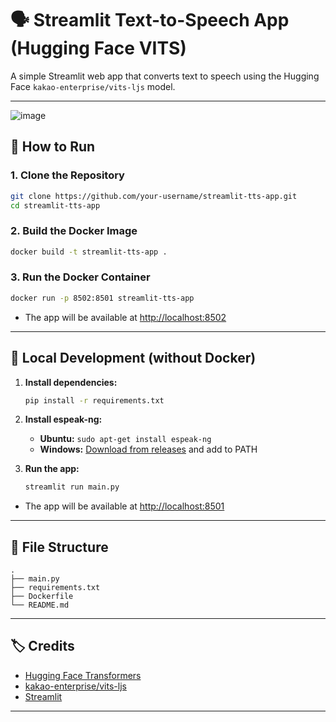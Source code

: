 # 🗣️ Streamlit Text-to-Speech App (Hugging Face VITS)

A simple Streamlit web app that converts text to speech using the Hugging Face `kakao-enterprise/vits-ljs` model.

---
![image](https://github.com/user-attachments/assets/b916f28e-5396-4bce-9608-319decd98681)


## 🚀 How to Run

### 1. Clone the Repository

```sh
git clone https://github.com/your-username/streamlit-tts-app.git
cd streamlit-tts-app
```

### 2. Build the Docker Image

```sh
docker build -t streamlit-tts-app .
```

### 3. Run the Docker Container

```sh
docker run -p 8502:8501 streamlit-tts-app
```

- The app will be available at [http://localhost:8502](http://localhost:8502)

---

## 📝 Local Development (without Docker)

1. **Install dependencies:**
    ```sh
    pip install -r requirements.txt
    ```

2. **Install espeak-ng:**
    - **Ubuntu:** `sudo apt-get install espeak-ng`
    - **Windows:** [Download from releases](https://github.com/espeak-ng/espeak-ng/releases) and add to PATH

3. **Run the app:**
    ```sh
    streamlit run main.py
    ```

- The app will be available at [http://localhost:8501](http://localhost:8501)

---

## 📁 File Structure

```
.
├── main.py
├── requirements.txt
├── Dockerfile
└── README.md
```

---

## 🏷️ Credits

- [Hugging Face Transformers](https://huggingface.co/docs/transformers/index)
- [kakao-enterprise/vits-ljs](https://huggingface.co/kakao-enterprise/vits-ljs)
- [Streamlit](https://streamlit.io/)

---
